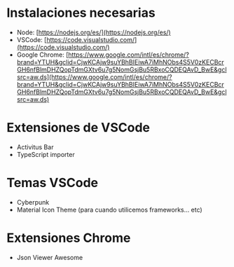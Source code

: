 # Instalaciones necesarias

- Node: [https://nodejs.org/es/](https://nodejs.org/es/)
- VSCode: [https://code.visualstudio.com/](https://code.visualstudio.com/)
- Google Chrome: [https://www.google.com/intl/es/chrome/?brand=YTUH&gclid=CjwKCAjw9suYBhBIEiwA7iMhNObs4S5V0zKECBcrGH6nfBlmDHZQopTdmGXtv6u7g5NomGsjBu5RBxoCQDEQAvD_BwE&gclsrc=aw.ds](https://www.google.com/intl/es/chrome/?brand=YTUH&gclid=CjwKCAjw9suYBhBIEiwA7iMhNObs4S5V0zKECBcrGH6nfBlmDHZQopTdmGXtv6u7g5NomGsjBu5RBxoCQDEQAvD_BwE&gclsrc=aw.ds)

# Extensiones de VSCode

- Activitus Bar
- TypeScript importer

# Temas VSCode

- Cyberpunk
- Material Icon Theme (para cuando utilicemos frameworks… etc)

# Extensiones Chrome

- Json Viewer Awesome